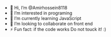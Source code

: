 - 👋 Hi, I’m @Amirhossein8118
- 👀 I’m interested in programing
- 🌱 I’m currently learning JavaScript
- 💞️ I’m looking to collaborate on front end
- ⚡ Fun fact: if the code works Do not touck it! :)

<!---
Amirhossein8118/Amirhossein8118 is a ✨ special ✨ repository because its `README.md` (this file) appears on your GitHub profile.
You can click the Preview link to take a look at your changes.
--->

